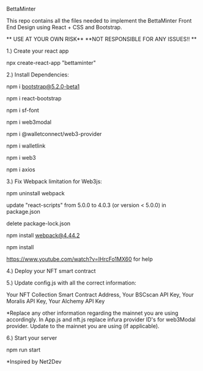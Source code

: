 BettaMinter

This repo contains all the files needed to implement the BettaMinter Front End Design using React + CSS and Bootstrap.

** USE AT YOUR OWN RISK** **NOT RESPONSIBLE FOR ANY ISSUES!! **


1.) Create your react app

npx create-react-app "bettaminter"


2.) Install Dependencies:

npm i bootstrap@5.2.0-beta1

npm i react-bootstrap

npm i sf-font

npm i web3modal

npm i @walletconnect/web3-provider

npm i walletlink

npm i web3

npm i axios


3.) Fix Webpack limitation for Web3js:

npm uninstall webpack

update "react-scripts" from 5.0.0 to 4.0.3 (or version < 5.0.0) in package.json

delete package-lock.json

npm install webpack@4.44.2

npm install

https://www.youtube.com/watch?v=IHrcFo1MX60 for help


4.) Deploy your NFT smart contract 


5.) Update config.js with all the correct information:

Your NFT Collection Smart Contract Address,
Your BSCscan API Key,
Your Moralis API Key,
Your Alchemy API Key

*Replace any other information regarding the mainnet you are using accordingly. In App.js and nft.js replace infura provider ID's for web3Modal provider. Update to the mainnet you are using (if applicable).


6.) Start your server

npm run start

*Inspired by Net2Dev
